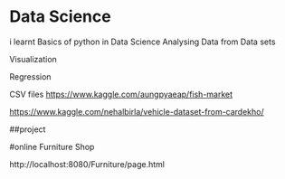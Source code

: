 # Data Science
i learnt Basics of python in Data Science
Analysing Data from Data sets

Visualization

Regression

CSV files
https://www.kaggle.com/aungpyaeap/fish-market



https://www.kaggle.com/nehalbirla/vehicle-dataset-from-cardekho/

##project


#online Furniture Shop

http://localhost:8080/Furniture/page.html
